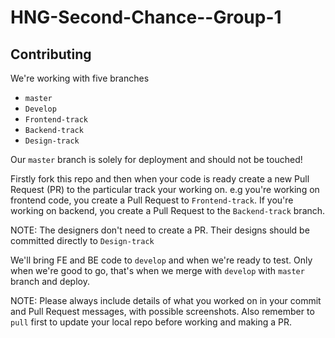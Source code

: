 # HNG-Second-Chance--Group-1

## Contributing

We're working with five branches

- `master`
- `Develop`
- `Frontend-track`
- `Backend-track`
- `Design-track`

Our `master` branch is solely for deployment and should not be touched!

Firstly fork this repo and then when your code is ready create a new Pull Request (PR) to the particular track your working on. e.g you're working on frontend code, you create a Pull Request to `Frontend-track`. If you're working on backend, you create a Pull Request to the `Backend-track` branch.

NOTE: The designers don't need to create a PR. Their designs should be committed directly to `Design-track`

We'll bring FE and BE code to `develop` and when we're ready to test.
Only when we're good to go, that's when we merge with `develop` with `master` branch and deploy.

NOTE: Please always include details of what you worked on in your commit and Pull Request messages, with possible screenshots.
Also remember to `pull` first to update your local repo before working and making a PR.
